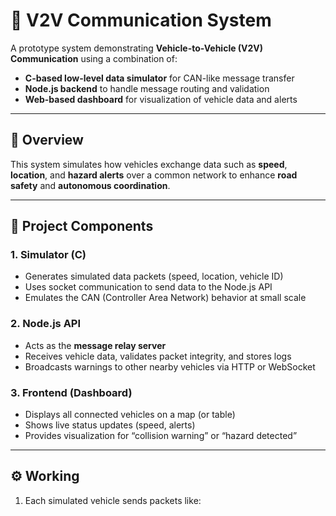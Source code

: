 # 🚗 V2V Communication System

A prototype system demonstrating **Vehicle-to-Vehicle (V2V) Communication** using a combination of:
- **C-based low-level data simulator** for CAN-like message transfer
- **Node.js backend** to handle message routing and validation
- **Web-based dashboard** for visualization of vehicle data and alerts

---

## 🧠 Overview

This system simulates how vehicles exchange data such as **speed**, **location**, and **hazard alerts** over a common network to enhance **road safety** and **autonomous coordination**.

---

## 🧩 Project Components

### 1. Simulator (C)
- Generates simulated data packets (speed, location, vehicle ID)
- Uses socket communication to send data to the Node.js API
- Emulates the CAN (Controller Area Network) behavior at small scale

### 2. Node.js API
- Acts as the **message relay server**
- Receives vehicle data, validates packet integrity, and stores logs
- Broadcasts warnings to other nearby vehicles via HTTP or WebSocket

### 3. Frontend (Dashboard)
- Displays all connected vehicles on a map (or table)
- Shows live status updates (speed, alerts)
- Provides visualization for “collision warning” or “hazard detected”

---

## ⚙️ Working

1. Each simulated vehicle sends packets like:
